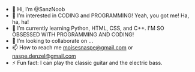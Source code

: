 - 👋 Hi, I’m @SanzNoob
- 👀 I’m interested in CODING and PROGRAMMING! Yeah, you got me! Ha, ha, ha!
- 🌱 I’m currently learning Python, HTML, CSS, and C++. I'M SO OBSESSED WITH PROGRAMMING AND CODING!
- 💞️ I’m looking to collaborate on ...
- 📫 How to reach me moisesnaspe@gmail.com or naspe.denzel@gmail.com
- ⚡ Fun fact: I can play the classic guitar and the electric bass.

<!---
SanzNoob/SanzNoob is a ✨ special ✨ repository because its `README.md` (this file) appears on your GitHub profile.
You can click the Preview link to take a look at your changes.
--->
